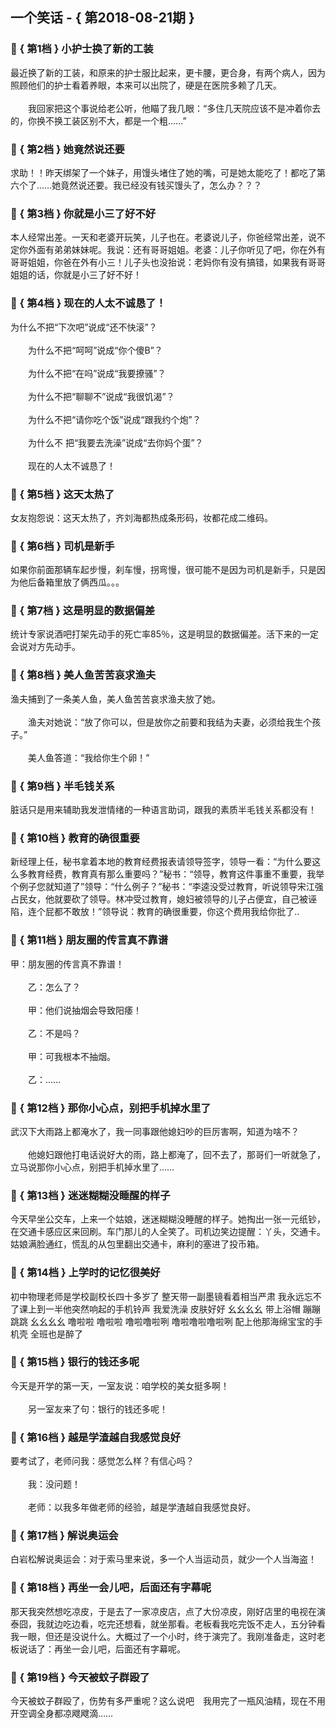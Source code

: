 ## 一个笑话 - { 第2018-08-21期 }
</hr>

### :jack_o_lantern: { 第1档 } 小护士换了新的工装
最近换了新的工装，和原来的护士服比起来，更卡腰，更合身，有两个病人，因为照顾他们的护士看着养眼，本来可以出院了，硬是在医院多赖了几天。<br/><br/>　　我回家把这个事说给老公听，他瞄了我几眼：“多住几天院应该不是冲着你去的，你换不换工装区别不大，都是一个粗……”


### :jack_o_lantern: { 第2档 } 她竟然说还要
求助！！昨天绑架了一个妹子，用馒头堵住了她的嘴，可是她太能吃了！都吃了第六个了……她竟然说还要。我已经没有钱买馒头了，怎么办？？？


### :jack_o_lantern: { 第3档 } 你就是小三了好不好
本人经常出差。一天和老婆开玩笑，儿子也在。老婆说儿子，你爸经常出差，说不定你外面有弟弟妹妹呢。我说：还有哥哥姐姐。老婆：儿子你听见了吧，你在外有哥哥姐姐，你爸在外有小三！儿子头也没抬说：老妈你有没有搞错，如果我有哥哥姐姐的话，你就是小三了好不好！


### :jack_o_lantern: { 第4档 } 现在的人太不诚恳了！
为什么不把“下次吧”说成“还不快滚”？<br/><br/>　　为什么不把“呵呵”说成“你个傻B”？<br/><br/>　　为什么不把“在吗”说成“我要撩骚”？<br/><br/>　　为什么不把“聊聊不”说成“我很饥渴”？<br/><br/>　　为什么不把“请你吃个饭”说成“跟我约个炮”？<br/><br/>　　为什么不 把“我要去洗澡”说成“去你妈个蛋”？<br/><br/>　　现在的人太不诚恳了！


### :jack_o_lantern: { 第5档 } 这天太热了
女友抱怨说：这天太热了，齐刘海都热成条形码，妆都花成二维码。


### :jack_o_lantern: { 第6档 } 司机是新手
如果你前面那辆车起步慢，刹车慢，拐弯慢，很可能不是因为司机是新手，只是因为他后备箱里放了俩西瓜。。。


### :jack_o_lantern: { 第7档 } 这是明显的数据偏差
统计专家说酒吧打架先动手的死亡率85％，这是明显的数据偏差。活下来的一定会说对方先动手。


### :jack_o_lantern: { 第8档 } 美人鱼苦苦哀求渔夫
渔夫捕到了一条美人鱼，美人鱼苦苦哀求渔夫放了她。<br/><br/>　　渔夫对她说：“放了你可以，但是放你之前要和我结为夫妻，必须给我生个孩子。”<br/><br/>　　美人鱼答道：“我给你生个卵！”


### :jack_o_lantern: { 第9档 } 半毛钱关系
脏话只是用来辅助我发泄情绪的一种语言助词，跟我的素质半毛钱关系都没有！


### :jack_o_lantern: { 第10档 } 教育的确很重要
新经理上任，秘书拿着本地的教育经费报表请领导签字，领导一看：“为什么要这么多教育经费，教育真有那么重要吗？”秘书：“领导，教育这件事重不重要，我举个例子您就知道了”领导：“什么例子？”秘书：“李逵没受过教育，听说领导宋江强占民女，他就要砍了领导。林冲受过教育，媳妇被领导的儿子占便宜，自己被诬陷，连个屁都不敢放！”领导说：教育的确很重要，你这个费用我给你批了..


### :jack_o_lantern: { 第11档 } 朋友圈的传言真不靠谱
甲：朋友圈的传言真不靠谱！<br/><br/>　　乙：怎么了？<br/><br/>　　甲：他们说抽烟会导致阳痿！<br/><br/>　　乙：不是吗？<br/><br/>　　甲：可我根本不抽烟。<br/><br/>　　乙：......


### :jack_o_lantern: { 第12档 } 那你小心点，别把手机掉水里了
武汉下大雨路上都淹水了，我一同事跟他媳妇吵的巨厉害啊，知道为啥不？<br/><br/>　　他媳妇跟他打电话说好大的雨，路上都淹了，回不去了，那哥们一听就急了，立马说那你小心点，别把手机掉水里了……


### :jack_o_lantern: { 第13档 } 迷迷糊糊没睡醒的样子
今天早坐公交车，上来一个姑娘，迷迷糊糊没睡醒的样子。她掏出一张一元纸钞，在交通卡感应区来回刷。车门那儿的人全笑了。司机边笑边提醒：丫头，交通卡。姑娘满脸通红，慌乱的从包里翻出交通卡，麻利的塞进了投币箱。


### :jack_o_lantern: { 第14档 } 上学时的记忆很美好
初中物理老师是学校副校长四十多岁了 整天带一副墨镜看着相当严肃 我永远忘不了课上到一半他突然响起的手机铃声 我爱洗澡 皮肤好好 幺幺幺幺 带上浴帽 蹦蹦跳跳 幺幺幺幺 噜啦啦 噜啦啦 噜啦噜啦咧 噜啦噜啦噜啦咧 配上他那海绵宝宝的手机壳 全班也是醉了


### :jack_o_lantern: { 第15档 } 银行的钱还多呢
今天是开学的第一天，一室友说：咱学校的美女挺多啊！<br/><br/>　　另一室友来了句：银行的钱还多呢！


### :jack_o_lantern: { 第16档 } 越是学渣越自我感觉良好
要考试了，老师问我：感觉怎么样？有信心吗？<br/><br/>　　我：没问题！<br/><br/>　　老师：以我多年做老师的经验，越是学渣越自我感觉良好。


### :jack_o_lantern: { 第17档 } 解说奥运会
白岩松解说奥运会：对于索马里来说，多一个人当运动员，就少一个人当海盗！


### :jack_o_lantern: { 第18档 } 再坐一会儿吧，后面还有字幕呢
那天我突然想吃凉皮，于是去了一家凉皮店，点了大份凉皮，刚好店里的电视在演泰囧，我就边吃边看，吃完还想看，就坐那看。老板看我吃完饭不走人，五分钟看我一眼，但还是没说什么。大概过了一个小时，终于演完了。我刚准备走，这时老板说话了：再坐一会儿吧，后面还有字幕呢。


### :jack_o_lantern: { 第19档 } 今天被蚊子群殴了
今天被蚊子群殴了，伤势有多严重呢？这么说吧　我用完了一瓶风油精，现在不用开空调全身都凉飕飕滴……

